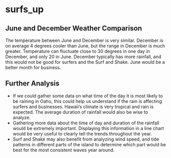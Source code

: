 # surfs_up

 ## June and December Weather Comparison
The temperature between June and December is very similar.  December is on average 4 degrees cooler than June, but the range in December is much greater. Temperature can fluctuate close to 30 degrees in one day in December, and only 20 in June. December typically has more rainfall, and this would not be good for surfers and the Surf and Shake. June would be a better month for business. 

## Further Analysis
-	If we could gather some data on what time of the day it is most likely to be raining in Oahu, this could help us understand if the rain is affecting surfers and businesses. Hawaii’s climate is very tropical and rain is expected. The average duration of rainfall would also be wise to analyze.
-	Gathering more data about the time of day and duration of the rainfall would be extremely important. Displaying this information in a line chart would be very useful to clearly tell the trends throughout the year.
-	Surf and Shake may also benefit from analyzing wind speed, and tide patterns in different parts of the island to determine which part would be best for the most consistent waves year around.
